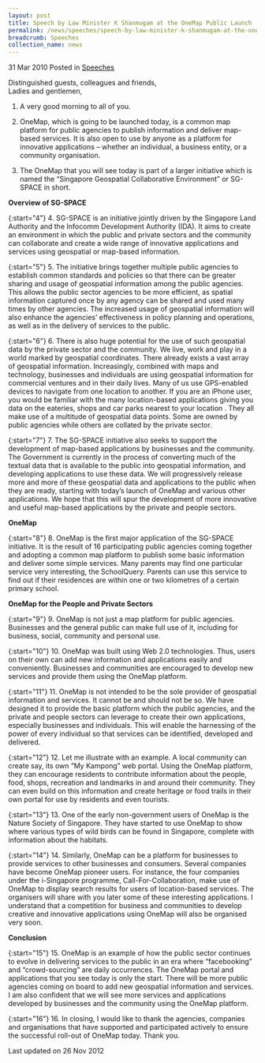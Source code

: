 ```yaml
---
layout: post
title: Speech by Law Minister K Shanmugam at the OneMap Public Launch
permalink: /news/speeches/speech-by-law-minister-k-shanmugam-at-the-onemap-public-launch
breadcrumb: Speeches
collection_name: news
---
```



31 Mar 2010 Posted in [Speeches](/news/speeches)

Distinguished guests, colleagues and friends,  
Ladies and gentlemen,  

1. A very good morning to all of you.

2. OneMap, which is going to be launched today, is a common map platform for public agencies to publish information and deliver map-based services. It is also open to use by anyone as a platform for innovative applications – whether an individual, a business entity, or a community organisation.

3. The OneMap that you will see today is part of a larger initiative which is named the “Singapore Geospatial Collaborative Environment” or SG-SPACE in short.


**Overview of SG-SPACE**

{:start="4"}
4. SG-SPACE is an initiative jointly driven by the Singapore Land Authority and the Infocomm Development Authority (IDA).  It aims to create an environment in which the public and private sectors and the community can collaborate and create a wide range of innovative applications and services using geospatial or map-based information.

{:start="5"}
5. The initiative brings together multiple public agencies to establish common standards and policies so that there can be greater sharing and usage of geospatial information among the public agencies. This allows the public sector agencies to be more efficient, as spatial information captured once by any agency can be shared and used many times by other agencies. The increased usage of geospatial information will also enhance the agencies’ effectiveness in policy planning and operations, as well as in the delivery of services to the public.

{:start="6"}
6. There is also huge potential for the use of such geospatial data by the private sector and the community. We live, work and play in a world marked by geospatial coordinates. There already exists a vast array of geospatial information. Increasingly, combined with maps and technology, businesses and individuals are using geospatial information for commercial ventures and in their daily lives. Many of us use GPS-enabled devices to navigate from one location to another. If you are an iPhone user, you would be familiar with the many location-based applications giving you data on the eateries, shops and car parks nearest to your location . They all make use of a multitude of geospatial data points. Some are owned by public agencies while others are collated by the private sector.

{:start="7"}
7. The SG-SPACE initiative also seeks to support the development of map-based applications by businesses and the community. The Government is currently in the process of converting much of the textual data that is available to the public into geospatial information, and developing applications to use these data. We will progressively release more and more of these geospatial data and applications to the public when they are ready, starting with today’s launch of OneMap and various other applications.  We hope that this will spur the development of more innovative and useful map-based applications by the private and people sectors.  

**OneMap**

{:start="8"}
8. OneMap is the first major application of the SG-SPACE initiative. It is the result of 16 participating public agencies coming together and adopting a common map platform to publish some basic information and deliver some simple services. Many parents may find one particular service very interesting, the SchoolQuery. Parents can use this service to find out if their residences are within one or two kilometres of a certain primary school. 

**OneMap for the People and Private Sectors**

{:start="9"}
9. OneMap is not just a map platform for public agencies. Businesses and the general public can make full use of it, including for business, social, community and personal use. 

{:start="10"}
10. OneMap was built using Web 2.0 technologies. Thus, users on their own can add new information and applications easily and conveniently. Businesses and communities are encouraged to develop new services and provide them using the OneMap platform.

{:start="11"}
11. OneMap is not intended to be the sole provider of geospatial information and services. It cannot be and should not be so.   We have designed it to provide the basic platform which the public agencies, and the private and people sectors can leverage to create their own applications, especially businesses and individuals. This will enable the harnessing of the power of every individual so that services can be identified, developed and delivered.

{:start="12"}
12. Let me illustrate with an example. A local community can create say, its own “My Kampong” web portal. Using the OneMap platform, they can encourage residents to contribute information about the people, food, shops, recreation and landmarks in and around their community. They can even build on this information and create heritage or food trails in their own portal for use by residents and even tourists.

{:start="13"}
13. One of the early non-government users of OneMap is the Nature Society of Singapore. They have started to use OneMap to show where various types of wild birds can be found in Singapore, complete with information about the habitats.

{:start="14"}
14. Similarly, OneMap can be a platform for businesses to provide services to other businesses and consumers. Several companies have become OneMap pioneer users. For instance, the four companies under the i-Singapore programme, Call-For-Collaboration, make use of OneMap to display search results for users of location-based services. The organisers will share with you later some of these interesting applications. I understand that a competition for business and communities to develop creative and innovative applications using OneMap will also be organised very soon. 


**Conclusion**

{:start="15"}
15. OneMap is an example of how the public sector continues to evolve in delivering services to the public in an era where “facebooking” and “crowd-sourcing” are daily occurrences. The OneMap portal and applications that you see today is only the start.  There will be more public agencies coming on board to add new geospatial information and services. I am also confident that we will see more services and applications developed by businesses and the community using the OneMap platform.

{:start="16"}
16. In closing, I would like to thank the agencies, companies and organisations that have supported and participated actively to ensure the successful roll-out of OneMap today. Thank you.

<p class="right-side-updated">Last updated on 26 Nov 2012</p>
